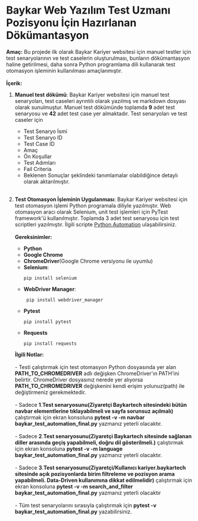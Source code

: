 # Baykar Web Yazılım Test Uzmanı Pozisyonu İçin Hazırlanan Dökümantasyon
**Amaç:** Bu projede ilk olarak Baykar Kariyer websitesi için manuel testler için test senaryolarının ve test caselerin oluşturulması, bunların dökümantasyon haline getirilmesi, daha sonra
Python programlama dili kullanarak test otomasyon işleminin kullanılması amaçlanmıştır.<br><br>
**İçerik:**  
1. **Manuel test dökümü**: Baykar Kariyer websitesi için manuel test senaryoları, test caseleri ayrıntılı olarak yazılmış ve markdown dosyası olarak sunulmuştur.
    Manuel test dökümünde toplamda **9** adet test senaryosu ve **42** adet test case yer almaktadır.
    Test senaryoları ve test caseler için
      - Test Senaryo İsmi
      - Test Senaryo ID
      - Test Case ID
      - Amaç
      - Ön Koşullar
      - Test Adımları
      - Fail Criteria
      - Beklenen Sonuçlar
    şeklindeki tanımlamalar olabildiğince detaylı olarak aktarılmıştır.<br><br>

2. **Test Otomasyon İşleminin Uygulanması**: Baykar Kariyer websitesi için test otomasyon işlemi Python programala diliyle yazılmıştır. Web otomasyon aracı olarak Selenium, unit test işlemleri için PyTest
   framework'ü kullanılmıştır. Toplamda 3 adet test senaryosu için test scriptleri yazılmıştır. İlgili scripte [Python Automation](https://github.com/beratefe00/BaykarTest/blob/main/baykar_test_automation_final.py) ulaşabilirsiniz.<br><br>
   **Gereksinimler:**
     - **Python**
     - **Google Chrome**
     - **ChromeDriver**(Google Chrome versiyonu ile uyumlu)
     - **Selenium**:
        ```
        pip install selenium
        ```
     - **WebDriver Manager**:
       ```
        pip install webdriver_manager
       ```
     - **Pytest**
       ```
       pip install pytest
       ```
     - **Requests**
       ```
       pip install requests

    **İlgili Notlar:**<br><br>
       - Testi çalıştırmak için test otomasyon Python dosyasında yer alan **PATH_TO_CHROMEDRIVER** adlı değişken ChromeDriver'ın PATH'ini belirtir. ChromeDriver dosyasınız nerede yer alıyorsa **PATH_TO_CHROMEDRIVER** değişkenini kendi erişim yolunuz(path) ile değiştirmeniz gerekmektedir.<br><br>
       - Sadece **1**.**Test senaryosunu(Ziyaretçi Baykartech sitesindeki bütün navbar elementlerine tıklayabilmeli ve sayfa sorunsuz açılmalı)** çalıştırmak için ekran konsoluna **pytest -v -m navbar baykar_test_automation_final.py** yazmanız yeterli olacaktır.<br><br>
       - Sadece **2**.**Test senaryosunu(Ziyaretçi Baykartech sitesinde sağlanan diller arasında geçiş yapabilmeli, doğru dil gösterilmeli.)** çalıştırmak için ekran konsoluna **pytest -v -m language baykar_test_automation_final.py** yazmanız yeterli olacaktır.<br><br>
       - Sadece **3**.**Test senaryosunu(Ziyaretçi/Kullanıcı kariyer.baykartech sitesinde açık pozisyonlarda birim filtreleme ve pozisyon arama yapabilmeli. Data-Driven kullanımına dikkat edilmelidir)** çalıştırmak için ekran konsoluna **pytest -v -m search_and_filter baykar_test_automation_final.py** yazmanız yeterli olacaktır<br><br>
       - Tüm test senaryolarını sırasıyla çalıştırmak için **pytest -v baykar_test_automation_final.py** yazabilirsiniz.<br><br>
       
   
      
           
